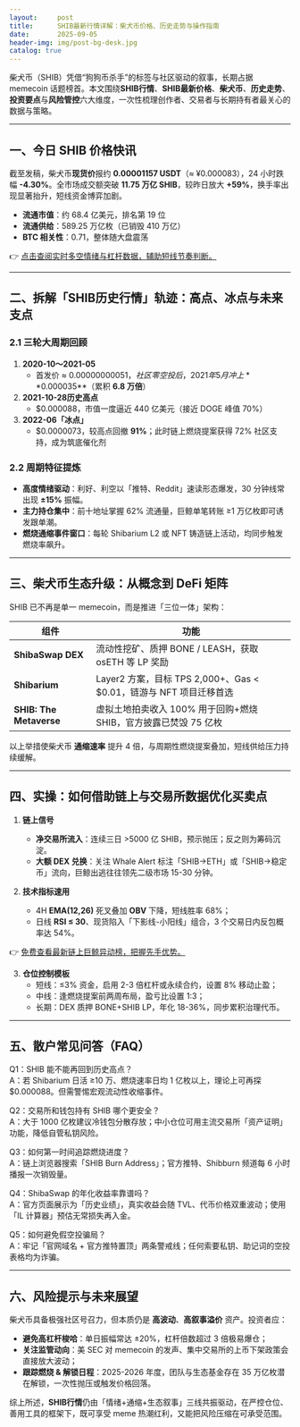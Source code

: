 ```yaml
---
layout:     post
title:      SHIB最新行情详解：柴犬币价格、历史走势与操作指南
date:       2025-09-05
header-img: img/post-bg-desk.jpg
catalog: true
---
```


柴犬币（SHIB）凭借“狗狗币杀手”的标签与社区驱动的叙事，长期占据 memecoin 话题榜首。本文围绕**SHIB行情**、**SHIB最新价格**、**柴犬币**、**历史走势**、**投资要点**与**风险管控**六大维度，一次性梳理创作者、交易者与长期持有者最关心的数据与策略。

---

## 一、今日 SHIB 价格快讯

截至发稿，柴犬币**现货价**报约 **0.00001157 USDT**（≈ ¥0.000083），24 小时跌幅 **-4.30%**。全市场成交额突破 **11.75 万亿 SHIB**，较昨日放大 **+59%**，换手率出现显著抬升，短线资金博弈加剧。

- **流通市值**：约 68.4 亿美元，排名第 19 位  
- **流通供给**：589.25 万亿枚（已销毁 410 万亿）  
- **BTC 相关性**：0.71，整体随大盘震荡

👉 [点击查阅实时多空情绪与杠杆数据，辅助短线节奏判断。](https://okxdog.com/)

---

## 二、拆解「SHIB历史行情」轨迹：高点、冰点与未来支点

### 2.1 三轮大周期回顾  
1. **2020-10～2021-05**  
   - 首发价 ≈ $0.00000000051，社区零空投后，2021 年 5 月冲上 **$0.000035**（累积 **6.8 万倍**）  
2. **2021-10-28历史高点**  
   - $0.000088，市值一度逼近 440 亿美元（接近 DOGE 峰值 70%）  
3. **2022-06「冰点」**  
   - $0.0000073，较高点回撤 **91%**；此时链上燃烧提案获得 72% 社区支持，成为筑底催化剂  

### 2.2 周期特征提炼  
- **高度情绪驱动**：利好、利空以「推特、Reddit」速读形态爆发，30 分钟线常出现 **±15%** 振幅。  
- **主力持仓集中**：前十地址掌握 62% 流通量，巨鲸单笔转账 ≥1 万亿枚即可诱发跟单潮。  
- **燃烧通缩事件窗口**：每轮 Shibarium L2 或 NFT 铸造链上活动，均同步触发燃烧率飙升。

---

## 三、柴犬币生态升级：从概念到 DeFi 矩阵

SHIB 已不再是单一 memecoin，而是推进「三位一体」架构：

| 组件        | 功能 |
| ----------- | ---- |
| **ShibaSwap DEX** | 流动性挖矿、质押 BONE / LEASH，获取 osETH 等 LP 奖励 |
| **Shibarium** | Layer2 方案，目标 TPS 2,000+、Gas < $0.01，链游与 NFT 项目迁移首选 |
| **SHIB: The Metaverse** | 虚拟土地拍卖收入 100% 用于回购+燃烧 SHIB，官方披露已焚毁 75 亿枚 |

以上举措使柴犬币 **通缩速率** 提升 4 倍，与周期性燃烧提案叠加，短线供给压力持续缓解。

---

## 四、实操：如何借助链上与交易所数据优化买卖点

1. **链上信号**  
   - **净交易所流入**：连续三日 >5000 亿 SHIB，预示抛压；反之则为筹码沉淀。  
   - **大额 DEX 兑换**：关注 Whale Alert 标注「SHIB→ETH」或「SHIB→稳定币」流向，巨鲸出逃往往领先二级市场 15-30 分钟。  

2. **技术指标速用**  
   - 4H **EMA(12,26)** 死叉叠加 **OBV** 下降，短线胜率 68%；  
   - 日线 **RSI ≤ 30**、现货陷入「下影线-小阳线」组合，3 个交易日内反包概率达 54%。  

👉 [免费查看最新链上巨鲸异动榜，把握先手优势。](https://okxdog.com/)

3. **仓位控制模板**  
   - 短线：≤3% 资金，启用 2-3 倍杠杆或永续合约，设置 8% 移动止盈；  
   - 中线：逢燃烧提案前两周布局，盈亏比设置 1:3；  
   - 长期：DEX 质押 BONE+SHIB LP，年化 18-36%，同步累积治理代币。

---

## 五、散户常见问答（FAQ）

Q1：SHIB 能不能再回到历史高点？  
A：若 Shibarium 日活 ≥10 万、燃烧速率日均 1 亿枚以上，理论上可再探 $0.000088。但需警惕宏观流动性收缩事件。

Q2：交易所和钱包持有 SHIB 哪个更安全？  
A：大于 1000 亿枚建议冷钱包分散存放；中小仓位可用主流交易所「资产证明」功能，降低自管私钥风险。

Q3：如何第一时间追踪燃烧进度？  
A：链上浏览器搜索「SHIB Burn Address」；官方推特、Shibburn 频道每 6 小时播报一次销毁量。

Q4：ShibaSwap 的年化收益率靠谱吗？  
A：官方页面展示为「历史业绩」，真实收益会随 TVL、代币价格双重波动；使用「IL 计算器」预估无常损失再入金。

Q5：如何避免假空投骗局？  
A：牢记「官网域名 + 官方推特置顶」两条警戒线；任何索要私钥、助记词的空投表格均为诈骗。

---

## 六、风险提示与未来展望

柴犬币具备极强社区号召力，但本质仍是 **高波动**、**高叙事溢价** 资产。投资者应：

- **避免高杠杆梭哈**：单日振幅常达 ±20%，杠杆倍数超过 3 倍极易爆仓；  
- **关注监管动向**：美 SEC 对 memecoin 的发声、集中交易所的上币下架政策会直接放大波动；  
- **跟踪燃烧 & 解锁日程**：2025-2026 年度，团队与生态基金存在 35 万亿枚潜在解锁，一次性抛压或触发价格回落。

综上所述，**SHIB行情**仍由「情绪+通缩+生态叙事」三线共振驱动，在严控仓位、善用工具的框架下，既可享受 meme 热潮红利，又能把风险压缩在可承受范围。